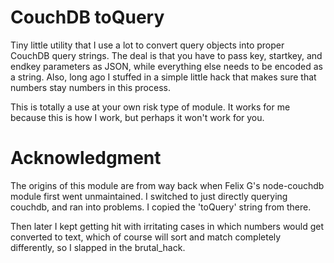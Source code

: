 # CouchDB toQuery

Tiny little utility that I use a lot to convert query objects into
proper CouchDB query strings.  The deal is that you have to pass key,
startkey, and endkey parameters as JSON, while everything else needs
to be encoded as a string.  Also, long ago I stuffed in a simple
little hack that makes sure that numbers stay numbers in this
process.

This is totally a use at your own risk type of module.  It works for
me because this is how I work, but perhaps it won't work for you.

# Acknowledgment

The origins of this module are from way back when Felix G's
node-couchdb module first went unmaintained.  I switched to just
directly querying couchdb, and ran into problems.  I copied the
'toQuery' string from there.

Then later I kept getting hit with irritating cases in which numbers
would get converted to text, which of course will sort and match
completely differently, so I slapped in the brutal_hack.
